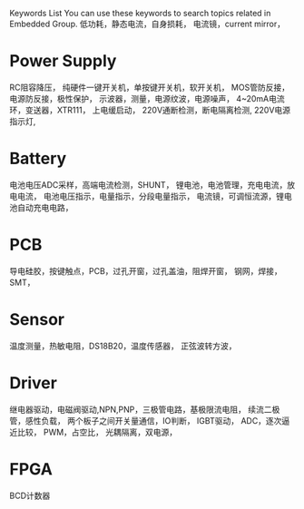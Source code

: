 Keywords List
You can use these keywords to search topics related in Embedded Group.
低功耗，静态电流，自身损耗，
电流镜，current mirror，

# Power Supply
RC阻容降压，
纯硬件一键开关机，单按键开关机，软开关机，
MOS管防反接，电源防反接，极性保护，
示波器，测量，电源纹波，电源噪声，
4~20mA电流环，变送器，XTR111，
上电缓启动，
220V通断检测，断电隔离检测,
220V电源指示灯,

# Battery
电池电压ADC采样，高端电流检测，SHUNT，
锂电池，电池管理，充电电流，放电电流，
电池电压指示，电量指示，分段电量指示，
电流镜，可调恒流源，锂电池自动充电电路，

# PCB
导电硅胶，按键触点，PCB，过孔开窗，过孔盖油，阻焊开窗，
钢网，焊接，SMT，


# Sensor
温度测量，热敏电阻，DS18B20，温度传感器，
正弦波转方波，

# Driver
继电器驱动，电磁阀驱动,NPN,PNP，三极管电路，基极限流电阻，
续流二极管，感性负载，
两个板子之间开关量通信，IO判断，
IGBT驱动，
ADC，逐次逼近比较，
PWM，占空比，
光耦隔离，双电源，

# FPGA
BCD计数器



